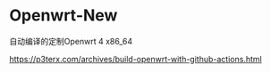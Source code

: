 # Openwrt-New
自动编译的定制Openwrt 4 x86_64

https://p3terx.com/archives/build-openwrt-with-github-actions.html

